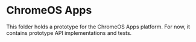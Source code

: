 # ChromeOS Apps

This folder holds a prototype for the ChromeOS Apps platform. For now, it
contains prototype API implementations and tests.
